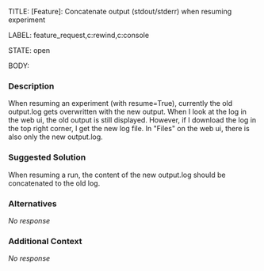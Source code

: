 TITLE:
[Feature]: Concatenate output (stdout/stderr) when resuming experiment

LABEL:
feature_request,c:rewind,c:console

STATE:
open

BODY:
### Description

When resuming an experiment (with resume=True), currently the old output.log gets overwritten with the new output.
When I look at the log in the web ui, the old output is still displayed. However, if I download the log in the top right corner, I get the new log file. In "Files" on the web ui, there is also only the new output.log.

### Suggested Solution

When resuming a run, the content of the new output.log should be concatenated to the old log.

### Alternatives

_No response_

### Additional Context

_No response_

